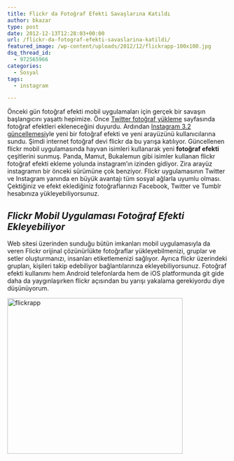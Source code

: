 ```yaml
---
title: Flickr da Fotoğraf Efekti Savaşlarına Katıldı
author: bkazar
type: post
date: 2012-12-13T12:28:03+00:00
url: /flickr-da-fotograf-efekti-savaslarina-katildi/
featured_image: /wp-content/uploads/2012/12/flickrapp-100x100.jpg
dsq_thread_id:
  - 972565966
categories:
  - Sosyal
tags:
  - instagram

---
```

Önceki gün fotoğraf efekti mobil uygulamaları için gerçek bir savaşın başlangıcını yaşattı hepimize. Önce [Twitter fotoğraf yükleme][1] sayfasında fotoğraf efektleri ekleneceğini duyurdu. Ardından [Instagram 3.2 güncellemesi][2]yle yeni bir fotoğraf efekti ve yeni arayüzünü kullanıcılarına sundu. Şimdi internet fotoğraf devi flickr da bu yarışa katılıyor. Güncellenen flickr mobil uygulamasında hayvan isimleri kullanarak yeni **fotoğraf efekti** çeşitlerini sunmuş. Panda, Mamut, Bukalemun gibi isimler kullanan flickr fotoğraf efekti ekleme yolunda instagram’ın izinden gidiyor. Zira arayüz instagramın bir önceki sürümüne çok benziyor. Flickr uygulamasının Twitter ve Instagram yanında en büyük avantajı tüm sosyal ağlarla uyumlu olması. Çektiğiniz ve efekt eklediğiniz fotoğraflarınızı Facebook, Twitter ve Tumblr hesabınıza yükleyebiliyorsunuz.

## _Flickr Mobil Uygulaması Fotoğraf Efekti Ekleyebiliyor_

Web sitesi üzerinden sunduğu bütün imkanları mobil uygulamasıyla da veren Flickr orijinal çözünürlükte fotoğraflar yükleyebilmenizi, gruplar ve setler oluşturmanızı, insanları etiketlemenizi sağlıyor. Ayrıca flickr üzerindeki grupları, kişileri takip edebiliyor bağlantılarınıza ekleyebiliyorsunuz. Fotoğraf efekti kullanımı hem Android telefonlarda hem de iOS platformunda git gide daha da yaygınlaşırken flickr açısından bu yarışı yakalama gerekiyordu diye düşünüyorum.

<img class="aligncenter size-large wp-image-9854" alt="flickrapp" src="https://www.murekkep.org/wp-content/uploads/2012/12/flickrapp-400x355.jpg" width="400" height="355" srcset="https://www.murekkep.org/wp-content/uploads/2012/12/flickrapp-400x355.jpg 400w, https://www.murekkep.org/wp-content/uploads/2012/12/flickrapp-50x44.jpg 50w, https://www.murekkep.org/wp-content/uploads/2012/12/flickrapp-112x100.jpg 112w, https://www.murekkep.org/wp-content/uploads/2012/12/flickrapp-225x200.jpg 225w, https://www.murekkep.org/wp-content/uploads/2012/12/flickrapp-343x305.jpg 343w, https://www.murekkep.org/wp-content/uploads/2012/12/flickrapp.jpg 540w" sizes="(max-width: 400px) 100vw, 400px" />

 [1]: https://www.murekkep.org/twitterin-instagram-tarzi-fotograf-efektleri-gorucuye-cikti-9774
 [2]: https://www.murekkep.org/instagramin-siradaki-atagi-yeni-fotograf-efektleri-9825 "instagram güncelleme"